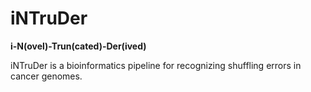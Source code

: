 # iNTruDer

**i-N(ovel)-Trun(cated)-Der(ived)**

iNTruDer is a bioinformatics pipeline for recognizing shuffling errors in cancer genomes.

